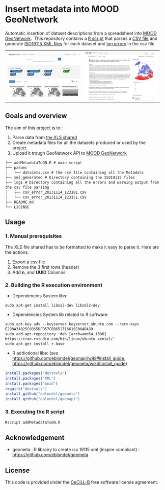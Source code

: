 # Insert metadata into MOOD GeoNetwork

Automatic insertion of dataset descriptions from a spreadsheet into [MOOD GeoNetwork](https://geonetwork.mood-h2020.eu/geonetwork/). 
This repository contains a [R script](addMetadataToGN.R) that parses a [CSV file](params/datasets.csv) and generate [ISO19115 XML files](xml_generated) for each dataset and [log errors](logs) in the csv file.

| | |
|---------------|--------------------|
| <img src="readme.img/GN_welcome_page.png" width="300">| <img src="readme.img/GN_md_example.png" width="300"> |


## Goals and overview 
The aim of this project is to :

1. Parse data from [the XLS shared](https://docs.google.com/spreadsheets/d/1_P01ZPObmbhMymaVDM547Rr2RIrw-gGX/edit#gid=699786557)
2. Create metadata files for all the datasets produced or used by the project
3. Upload it trough GeoNetwork API to [MOOD GeoNetwork](https://geonetwork.mood-h2020.eu/geonetwork/)

```shell
├── addMetadataToGN.R # main script
├── params
│   └── datasets.csv # the csv file containing all the Metadata
├── xml_generated # Directory containing the ISO19115 files
├── logs # Directory containing all the errors and warning output from the csv file parsing
│   ├── csv_error_20231114_123101.csv
│   └── csv_error_20231114_123151.csv
├── README.md
└── LICENSE

```

## Usage

### 1. Manual prerequisites
The XLS file shared has to be formatted to make it easy to parse it. Here are the actions:

1. Export a csv file
2. Remove the 3 first rows (header)
3. Add **n**, and **UUID** Columns

### 2. Building the R execution environment
* Dependencies System libs:
```shell
sudo apt-get install libssl-dev libxml2-dev
```
* Dependencies System lib related to R software:
```shell
sudo apt-key adv --keyserver keyserver.ubuntu.com --recv-keys E298A3A825C0D65DFD57CBB651716619E084DAB9
sudo add-apt-repository 'deb [arch=amd64,i386] https://cran.rstudio.com/bin/linux/ubuntu xenial/'
sudo apt-get install r-base
```
* R addiotional libs:
	(see https://github.com/eblondel/geonapi/wiki#install_guide, https://github.com/eblondel/geometa/wiki#install_guide)
```R
install.packages("devtools")
install.packages("XML")
install.packages("uuid")
require("devtools")
install_github("eblondel/geometa")
install_github("eblondel/geonapi")
```

### 3. Executing the R script
```shell
Rscript addMetadataToGN.R
```



## Acknowledgement
+ geometa : R librairy to create iso 19115 xml (inspire compliant) : https://github.com/eblondel/geometa

## License
This code is provided under the [CeCILL-B](https://cecill.info/licences/Licence_CeCILL-B_V1-en.html) free software license agreement.
